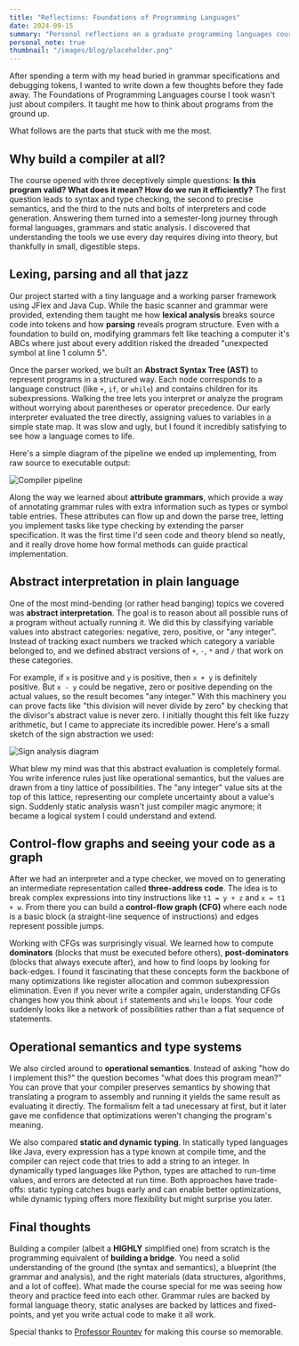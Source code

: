 ```yaml
---
title: "Reflections: Foundations of Programming Languages"
date: 2024-09-15
summary: "Personal reflections on a graduate programming languages course and the compiler project that went with it."
personal_note: true
thumbnail: "/images/blog/placeholder.png"
---
```


After spending a term with my head buried in grammar specifications and debugging tokens, I wanted to write down a few thoughts before they fade away. 
The Foundations of Programming Languages course I took wasn't just about compilers. It taught me how to think about programs from the ground up. 

What follows are the parts that stuck with me the most.

## Why build a compiler at all?

The course opened with three deceptively simple questions: **Is this program valid? What does it mean? How do we run it efficiently?** The first question leads to syntax and type checking, the second to precise semantics, and the third to the nuts and bolts of interpreters and code generation. Answering them turned into a semester-long journey through formal languages, grammars and static analysis. I discovered that understanding the tools we use every day requires diving into theory, but thankfully in small, digestible steps.

## Lexing, parsing and all that jazz

Our project started with a tiny language and a working parser framework using JFlex and Java Cup. While the basic scanner and grammar were provided, extending them taught me how **lexical analysis** breaks source code into tokens and how **parsing** reveals program structure. Even with a foundation to build on, modifying grammars felt like teaching a computer it's ABCs where just about every addition risked the dreaded "unexpected symbol at line 1 column 5".

Once the parser worked, we built an **Abstract Syntax Tree (AST)** to represent programs in a structured way. Each node corresponds to a language construct (like `+`, `if`, or `while`) and contains children for its subexpressions. Walking the tree lets you interpret or analyze the program without worrying about parentheses or operator precedence. Our early interpreter evaluated the tree directly, assigning values to variables in a simple state map. It was slow and ugly, but I found it incredibly satisfying to see how a language comes to life.

Here's a simple diagram of the pipeline we ended up implementing, from raw source to executable output:

![Compiler pipeline](/images/blog/compiler-pipeline.png)

Along the way we learned about **attribute grammars**, which provide a way of annotating grammar rules with extra information such as types or symbol table entries. These attributes can flow up and down the parse tree, letting you implement tasks like type checking by extending the parser specification. It was the first time I'd seen code and theory blend so neatly, and it really drove home how formal methods can guide practical implementation.

## Abstract interpretation in plain language

One of the most mind-bending (or rather head banging) topics we covered was **abstract interpretation**. The goal is to reason about all possible runs of a program without actually running it. We did this by classifying variable values into abstract categories: negative, zero, positive, or "any integer". Instead of tracking exact numbers we tracked which category a variable belonged to, and we defined abstract versions of `+`, `-`, `*` and `/` that work on these categories.

For example, if `x` is positive and `y` is positive, then `x + y` is definitely positive. But `x - y` could be negative, zero or positive depending on the actual values, so the result becomes "any integer." With this machinery you can prove facts like "this division will never divide by zero" by checking that the divisor's abstract value is never zero. I initially thought this felt like fuzzy arithmetic, but I came to appreciate its incredible power. Here's a small sketch of the sign abstraction we used:

![Sign analysis diagram](/images/blog/sign_analysis.png)

What blew my mind was that this abstract evaluation is completely formal. You write inference rules just like operational semantics, but the values are drawn from a tiny lattice of possibilities. The "any integer" value sits at the top of this lattice, representing our complete uncertainty about a value's sign. Suddenly static analysis wasn't just compiler magic anymore; it became a logical system I could understand and extend.

## Control-flow graphs and seeing your code as a graph

After we had an interpreter and a type checker, we moved on to generating an intermediate representation called **three-address code**. The idea is to break complex expressions into tiny instructions like `t1 = y + z` and `x = t1 + w`. From there you can build a **control-flow graph (CFG)** where each node is a basic block (a straight-line sequence of instructions) and edges represent possible jumps.

Working with CFGs was surprisingly visual. We learned how to compute **dominators** (blocks that must be executed before others), **post-dominators** (blocks that always execute after), and how to find loops by looking for back-edges. I found it fascinating that these concepts form the backbone of many optimizations like register allocation and common subexpression elimination. Even if you never write a compiler again, understanding CFGs changes how you think about `if` statements and `while` loops. Your code suddenly looks like a network of possibilities rather than a flat sequence of statements.

## Operational semantics and type systems

We also circled around to **operational semantics**. Instead of asking "how do I implement this?" the question becomes "what does this program mean?" You can prove that your compiler preserves semantics by showing that translating a program to assembly and running it yields the same result as evaluating it directly. The formalism felt a tad unecessary at first, but it later gave me confidence that optimizations weren't changing the program's meaning.

We also compared **static and dynamic typing**. In statically typed languages like Java, every expression has a type known at compile time, and the compiler can reject code that tries to add a string to an integer. In dynamically typed languages like Python, types are attached to run-time values, and errors are detected at run time. Both approaches have trade-offs: static typing catches bugs early and can enable better optimizations, while dynamic typing offers more flexibility but might surprise you later.

## Final thoughts

Building a compiler (albeit a **HIGHLY** simplified one) from scratch is the programming equivalent of **building a bridge**. You need a solid understanding of the ground (the syntax and semantics), a blueprint (the grammar and analysis), and the right materials (data structures, algorithms, and a lot of coffee). What made the course special for me was seeing how theory and practice feed into each other. Grammar rules are backed by formal language theory, static analyses are backed by lattices and fixed-points, and yet you write actual code to make it all work.

Special thanks to [Professor Rountev](https://sites.google.com/view/rountev/home) for making this course so memorable.
